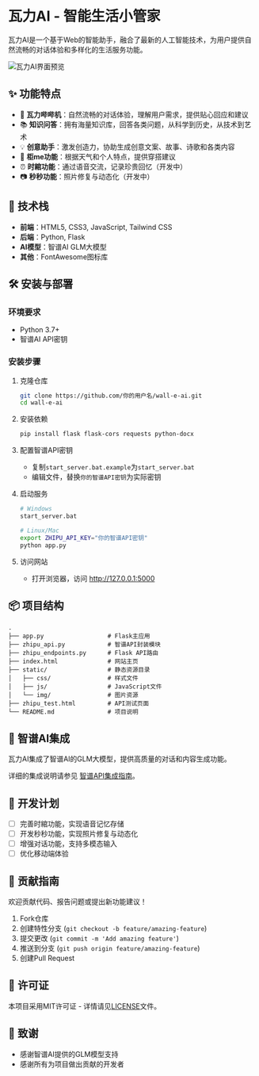 # 瓦力AI - 智能生活小管家

瓦力AI是一个基于Web的智能助手，融合了最新的人工智能技术，为用户提供自然流畅的对话体验和多样化的生活服务功能。

![瓦力AI界面预览](https://via.placeholder.com/800x400?text=瓦力AI界面预览)

## ✨ 功能特点

- 🤖 **瓦力哔哔机**：自然流畅的对话体验，理解用户需求，提供贴心回应和建议
- 📚 **知识问答**：拥有海量知识库，回答各类问题，从科学到历史，从技术到艺术
- 💡 **创意助手**：激发创造力，协助生成创意文案、故事、诗歌和各类内容
- 👔 **柜me功能**：根据天气和个人特点，提供穿搭建议
- ⏰ **时綰功能**：通过语音交流，记录珍贵回忆（开发中）
- 📷 **秒秒功能**：照片修复与动态化（开发中）

## 🚀 技术栈

- **前端**：HTML5, CSS3, JavaScript, Tailwind CSS
- **后端**：Python, Flask
- **AI模型**：智谱AI GLM大模型
- **其他**：FontAwesome图标库

## 🛠️ 安装与部署

### 环境要求

- Python 3.7+
- 智谱AI API密钥

### 安装步骤

1. 克隆仓库
   ```bash
   git clone https://github.com/你的用户名/wall-e-ai.git
   cd wall-e-ai
   ```

2. 安装依赖
   ```bash
   pip install flask flask-cors requests python-docx
   ```

3. 配置智谱API密钥
   - 复制`start_server.bat.example`为`start_server.bat`
   - 编辑文件，替换`你的智谱API密钥`为实际密钥

4. 启动服务
   ```bash
   # Windows
   start_server.bat
   
   # Linux/Mac
   export ZHIPU_API_KEY="你的智谱API密钥"
   python app.py
   ```

5. 访问网站
   - 打开浏览器，访问 http://127.0.0.1:5000

## 📦 项目结构

```
.
├── app.py                  # Flask主应用
├── zhipu_api.py            # 智谱API封装模块
├── zhipu_endpoints.py      # Flask API路由
├── index.html              # 网站主页
├── static/                 # 静态资源目录
│   ├── css/                # 样式文件
│   ├── js/                 # JavaScript文件
│   └── img/                # 图片资源
├── zhipu_test.html         # API测试页面
└── README.md               # 项目说明
```

## 🔧 智谱AI集成

瓦力AI集成了智谱AI的GLM大模型，提供高质量的对话和内容生成功能。

详细的集成说明请参见 [智谱API集成指南](zhipu_integration_guide.md)。

## 📝 开发计划

- [ ] 完善时綰功能，实现语音记忆存储
- [ ] 开发秒秒功能，实现照片修复与动态化
- [ ] 增强对话功能，支持多模态输入
- [ ] 优化移动端体验

## 🤝 贡献指南

欢迎贡献代码、报告问题或提出新功能建议！

1. Fork仓库
2. 创建特性分支 (`git checkout -b feature/amazing-feature`)
3. 提交更改 (`git commit -m 'Add amazing feature'`)
4. 推送到分支 (`git push origin feature/amazing-feature`)
5. 创建Pull Request

## 📄 许可证

本项目采用MIT许可证 - 详情请见[LICENSE](LICENSE)文件。

## 👏 致谢

- 感谢智谱AI提供的GLM模型支持
- 感谢所有为项目做出贡献的开发者

